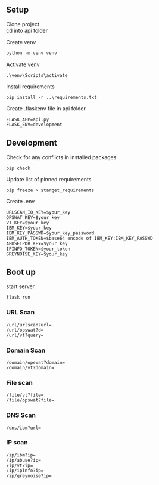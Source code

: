 ## Setup


Clone project \
cd into api folder

Create venv
```python
python -m venv venv
```

Activate venv
```
.\venv\Scripts\activate
```

Install requirements
```
pip install -r ..\requirements.txt
```

Create .flaskenv file in api folder
```
FLASK_APP=api.py
FLASK_ENV=development
```

## Development


Check for any conflicts in installed packages
```
pip check
```

Update list of pinned requirements
```
pip freeze > $target_requirements
```

Create .env
```
URLSCAN_IO_KEY=$your_key
OPSWAT_KEY=$your_key
VT_KEY=$your_key
IBM_KEY=$your_key
IBM_KEY_PASSWD=$your_key_password
IBM_AUTH_TOKEN=$base64 encode of IBM_KEY:IBM_KEY_PASSWD
ABUSEIPDB_KEY=$your_key
IPINFO_TOKEN=$your_token
GREYNOISE_KEY=$your_key
```
## Boot up


start server
```
flask run
```
### URL Scan
    /url/urlscan?url=
    /url/opswat?d=
    /url/vt?query=
### Domain Scan
    /domain/opswat?domain=
    /domain/vt?domain=
### File scan
    /file/vt?file=
    /file/opswat?file=
### DNS Scan
    /dns/ibm?url=
### IP scan
    /ip/ibm?ip=
    /ip/abuse?ip=
    /ip/vt?ip=
    /ip/ipinfo?ip=
    /ip/greynoise?ip=
